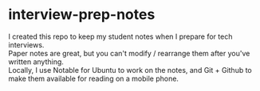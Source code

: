 # interview-prep-notes

I created this repo to keep my student notes when I prepare for tech interviews.  
Paper notes are great, but you can't modify / rearrange them after you've written anything.  
Locally, I use Notable for Ubuntu to work on the notes, and Git + Github to make them available for reading on a mobile phone.  
